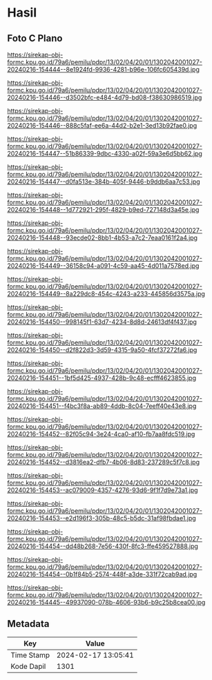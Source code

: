 # Hasil

## Foto C Plano

https://sirekap-obj-formc.kpu.go.id/79a6/pemilu/pdpr/13/02/04/20/01/1302042001027-20240216-154444--8e1924fd-9936-4281-b96e-106fc605439d.jpg

https://sirekap-obj-formc.kpu.go.id/79a6/pemilu/pdpr/13/02/04/20/01/1302042001027-20240216-154446--d3502bfc-e484-4d79-bd08-f38630986519.jpg

https://sirekap-obj-formc.kpu.go.id/79a6/pemilu/pdpr/13/02/04/20/01/1302042001027-20240216-154446--888c5faf-ee6a-44d2-b2e1-3ed13b92fae0.jpg

https://sirekap-obj-formc.kpu.go.id/79a6/pemilu/pdpr/13/02/04/20/01/1302042001027-20240216-154447--51b86339-9dbc-4330-a02f-59a3e6d5bb62.jpg

https://sirekap-obj-formc.kpu.go.id/79a6/pemilu/pdpr/13/02/04/20/01/1302042001027-20240216-154447--d0fa513e-384b-405f-9446-b9ddb6aa7c53.jpg

https://sirekap-obj-formc.kpu.go.id/79a6/pemilu/pdpr/13/02/04/20/01/1302042001027-20240216-154448--1d772921-295f-4829-b9ed-727148d3a45e.jpg

https://sirekap-obj-formc.kpu.go.id/79a6/pemilu/pdpr/13/02/04/20/01/1302042001027-20240216-154448--93ecde02-8bb1-4b53-a7c2-7eaa0161f2a4.jpg

https://sirekap-obj-formc.kpu.go.id/79a6/pemilu/pdpr/13/02/04/20/01/1302042001027-20240216-154449--36158c94-a091-4c59-aa45-4d011a7578ed.jpg

https://sirekap-obj-formc.kpu.go.id/79a6/pemilu/pdpr/13/02/04/20/01/1302042001027-20240216-154449--8a229dc8-454c-4243-a233-445856d3575a.jpg

https://sirekap-obj-formc.kpu.go.id/79a6/pemilu/pdpr/13/02/04/20/01/1302042001027-20240216-154450--998145f1-63d7-4234-8d8d-24613df4f437.jpg

https://sirekap-obj-formc.kpu.go.id/79a6/pemilu/pdpr/13/02/04/20/01/1302042001027-20240216-154450--d2f822d3-3d59-4315-9a50-4fcf37272fa6.jpg

https://sirekap-obj-formc.kpu.go.id/79a6/pemilu/pdpr/13/02/04/20/01/1302042001027-20240216-154451--1bf5d425-4937-428b-9c48-ecfff4623855.jpg

https://sirekap-obj-formc.kpu.go.id/79a6/pemilu/pdpr/13/02/04/20/01/1302042001027-20240216-154451--f4bc3f8a-ab89-4ddb-8c04-7eeff40e43e8.jpg

https://sirekap-obj-formc.kpu.go.id/79a6/pemilu/pdpr/13/02/04/20/01/1302042001027-20240216-154452--82f05c94-3e24-4ca0-af10-fb7aa8fdc519.jpg

https://sirekap-obj-formc.kpu.go.id/79a6/pemilu/pdpr/13/02/04/20/01/1302042001027-20240216-154452--d3816ea2-dfb7-4b06-8d83-237289c5f7c8.jpg

https://sirekap-obj-formc.kpu.go.id/79a6/pemilu/pdpr/13/02/04/20/01/1302042001027-20240216-154453--ac079009-4357-4276-93d6-9f1f7d9e73a1.jpg

https://sirekap-obj-formc.kpu.go.id/79a6/pemilu/pdpr/13/02/04/20/01/1302042001027-20240216-154453--e2d196f3-305b-48c5-b5dc-31af98fbdae1.jpg

https://sirekap-obj-formc.kpu.go.id/79a6/pemilu/pdpr/13/02/04/20/01/1302042001027-20240216-154454--dd48b268-7e56-430f-8fc3-ffe459527888.jpg

https://sirekap-obj-formc.kpu.go.id/79a6/pemilu/pdpr/13/02/04/20/01/1302042001027-20240216-154454--0b1f84b5-2574-448f-a3de-331f72cab9ad.jpg

https://sirekap-obj-formc.kpu.go.id/79a6/pemilu/pdpr/13/02/04/20/01/1302042001027-20240216-154445--49937090-078b-4606-93b6-b9c25b8cea00.jpg


## Metadata

| Key        | Value               |
| ---------- | ------------------- |
| Time Stamp | 2024-02-17 13:05:41 |
| Kode Dapil | 1301                |



